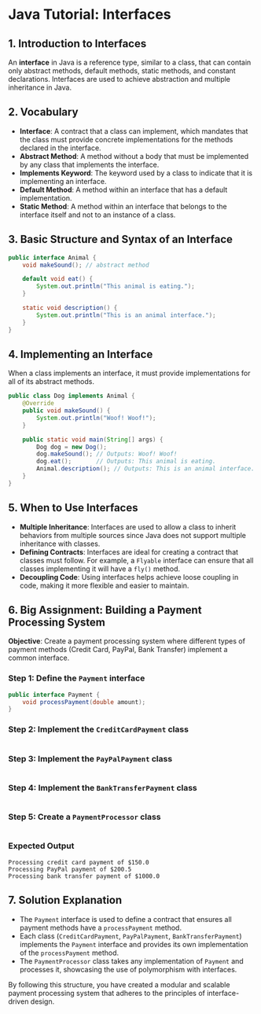 
# Java Tutorial: Interfaces

## 1. Introduction to Interfaces
An **interface** in Java is a reference type, similar to a class, that can contain only abstract methods, default methods, static methods, and constant declarations. Interfaces are used to achieve abstraction and multiple inheritance in Java.

## 2. Vocabulary
- **Interface**: A contract that a class can implement, which mandates that the class must provide concrete implementations for the methods declared in the interface.
- **Abstract Method**: A method without a body that must be implemented by any class that implements the interface.
- **Implements Keyword**: The keyword used by a class to indicate that it is implementing an interface.
- **Default Method**: A method within an interface that has a default implementation.
- **Static Method**: A method within an interface that belongs to the interface itself and not to an instance of a class.

## 3. Basic Structure and Syntax of an Interface
```java
public interface Animal {
    void makeSound(); // abstract method

    default void eat() {
        System.out.println("This animal is eating.");
    }

    static void description() {
        System.out.println("This is an animal interface.");
    }
}
```

## 4. Implementing an Interface
When a class implements an interface, it must provide implementations for all of its abstract methods.
```java
public class Dog implements Animal {
    @Override
    public void makeSound() {
        System.out.println("Woof! Woof!");
    }

    public static void main(String[] args) {
        Dog dog = new Dog();
        dog.makeSound(); // Outputs: Woof! Woof!
        dog.eat();       // Outputs: This animal is eating.
        Animal.description(); // Outputs: This is an animal interface.
    }
}
```

## 5. When to Use Interfaces
- **Multiple Inheritance**: Interfaces are used to allow a class to inherit behaviors from multiple sources since Java does not support multiple inheritance with classes.
- **Defining Contracts**: Interfaces are ideal for creating a contract that classes must follow. For example, a `Flyable` interface can ensure that all classes implementing it will have a `fly()` method.
- **Decoupling Code**: Using interfaces helps achieve loose coupling in code, making it more flexible and easier to maintain.

## 6. Big Assignment: Building a Payment Processing System

**Objective**: Create a payment processing system where different types of payment methods (Credit Card, PayPal, Bank Transfer) implement a common interface.

### Step 1: Define the `Payment` interface
```java
public interface Payment {
    void processPayment(double amount);
}
```

### Step 2: Implement the `CreditCardPayment` class
```java

```

### Step 3: Implement the `PayPalPayment` class
```java

```

### Step 4: Implement the `BankTransferPayment` class
```java

```

### Step 5: Create a `PaymentProcessor` class
```java

```

### Expected Output
```
Processing credit card payment of $150.0
Processing PayPal payment of $200.5
Processing bank transfer payment of $1000.0
```

## 7. Solution Explanation
- The `Payment` interface is used to define a contract that ensures all payment methods have a `processPayment` method.
- Each class (`CreditCardPayment`, `PayPalPayment`, `BankTransferPayment`) implements the `Payment` interface and provides its own implementation of the `processPayment` method.
- The `PaymentProcessor` class takes any implementation of `Payment` and processes it, showcasing the use of polymorphism with interfaces.

By following this structure, you have created a modular and scalable payment processing system that adheres to the principles of interface-driven design.
